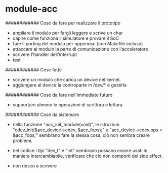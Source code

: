 module-acc
==========


############ Cose da fare per realizzare il prototipo

- ampliare il modulo per fargli leggere e scrive un char
- capire come funziona il simulatore e provare il SoC
- fare il porting del modulo per oppenrisc (con Makefile incluso)
- attaccare al modulo la parte di comunicazione con l'acceleratore
- scrivere l'handler dell'interrupt
- test


############ Cose fatte

- scrivere un modulo che carica un device nel kernel.
- aggiungere al device la controparte in /dev/* e gestirla

############ Cose da fare nell'immediato futuro


- supportare almeno le operazioni di scrittura e lettura


############ Cose da sistemare

- nella funzione "acc_init_module(void)", le istruzioni "cdev_init(&acc_device->cdev, &acc_fops);" e "acc_device->cdev.ops = &acc_fops;" sembrano fare la stessa cosa, ciò non sembra creare problemi.

- nel codice i tipi "dev_t" e "int" sembrano possano essere usati in maniera intercambiabile, verificare che ciò non comporti dei side effect.

- non riesco a scrivere